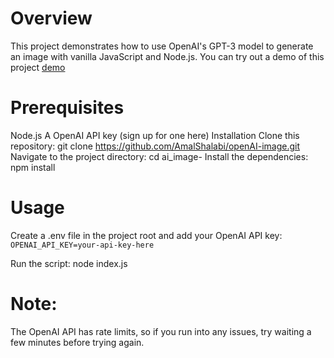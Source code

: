 # Overview
This project demonstrates how to use OpenAI's GPT-3 model to generate an image with vanilla JavaScript and Node.js. You can try out a demo of this project <a href=" https://open-ai-image-ashy.vercel.app/.">demo</a>


# Prerequisites
Node.js
A OpenAI API key (sign up for one here)
Installation
Clone this repository: git clone https://github.com/AmalShalabi/openAI-image.git
Navigate to the project directory: cd ai_image-
Install the dependencies: npm install


# Usage
Create a .env file in the project root and add your OpenAI API key:
``
OPENAI_API_KEY=your-api-key-here
`` 


Run the script: node index.js

# Note:
The OpenAI API has rate limits, so if you run into any issues, try waiting a few minutes before trying again.